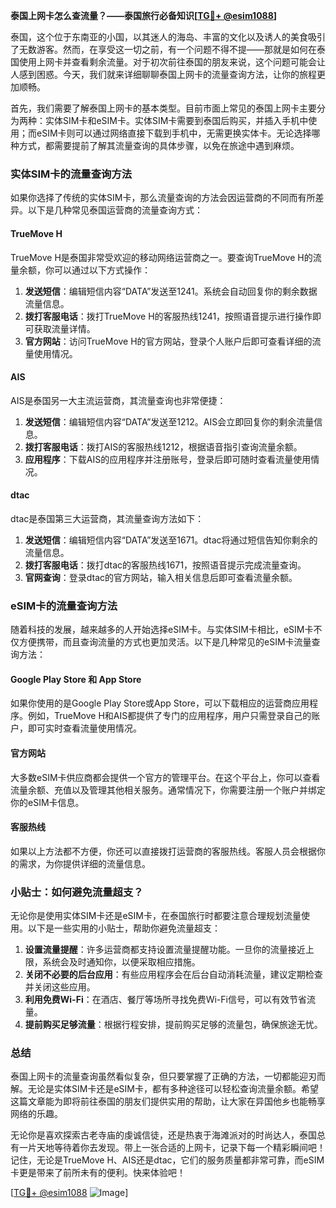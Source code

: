 **泰国上网卡怎么查流量？——泰国旅行必备知识[[TG💪+ @esim1088](https://t.me/s/esim1088)]**

泰国，这个位于东南亚的小国，以其迷人的海岛、丰富的文化以及诱人的美食吸引了无数游客。然而，在享受这一切之前，有一个问题不得不提——那就是如何在泰国使用上网卡并查看剩余流量。对于初次前往泰国的朋友来说，这个问题可能会让人感到困惑。今天，我们就来详细聊聊泰国上网卡的流量查询方法，让你的旅程更加顺畅。

首先，我们需要了解泰国上网卡的基本类型。目前市面上常见的泰国上网卡主要分为两种：实体SIM卡和eSIM卡。实体SIM卡需要到泰国后购买，并插入手机中使用；而eSIM卡则可以通过网络直接下载到手机中，无需更换实体卡。无论选择哪种方式，都需要提前了解其流量查询的具体步骤，以免在旅途中遇到麻烦。

### 实体SIM卡的流量查询方法

如果你选择了传统的实体SIM卡，那么流量查询的方法会因运营商的不同而有所差异。以下是几种常见泰国运营商的流量查询方式：

#### TrueMove H
TrueMove H是泰国非常受欢迎的移动网络运营商之一。要查询TrueMove H的流量余额，你可以通过以下方式操作：

1. **发送短信**：编辑短信内容“DATA”发送至1241。系统会自动回复你的剩余数据流量信息。
2. **拨打客服电话**：拨打TrueMove H的客服热线1241，按照语音提示进行操作即可获取流量详情。
3. **官方网站**：访问TrueMove H的官方网站，登录个人账户后即可查看详细的流量使用情况。

#### AIS
AIS是泰国另一大主流运营商，其流量查询也非常便捷：

1. **发送短信**：编辑短信内容“DATA”发送至1212。AIS会立即回复你的剩余流量信息。
2. **拨打客服电话**：拨打AIS的客服热线1212，根据语音指引查询流量余额。
3. **应用程序**：下载AIS的应用程序并注册账号，登录后即可随时查看流量使用情况。

#### dtac
dtac是泰国第三大运营商，其流量查询方法如下：

1. **发送短信**：编辑短信内容“DATA”发送至1671。dtac将通过短信告知你剩余的流量信息。
2. **拨打客服电话**：拨打dtac的客服热线1671，按照语音提示完成流量查询。
3. **官网查询**：登录dtac的官方网站，输入相关信息后即可查看流量余额。

### eSIM卡的流量查询方法

随着科技的发展，越来越多的人开始选择eSIM卡。与实体SIM卡相比，eSIM卡不仅方便携带，而且查询流量的方式也更加灵活。以下是几种常见的eSIM卡流量查询方法：

#### Google Play Store 和 App Store
如果你使用的是Google Play Store或App Store，可以下载相应的运营商应用程序。例如，TrueMove H和AIS都提供了专门的应用程序，用户只需登录自己的账户，即可实时查看流量使用情况。

#### 官方网站
大多数eSIM卡供应商都会提供一个官方的管理平台。在这个平台上，你可以查看流量余额、充值以及管理其他相关服务。通常情况下，你需要注册一个账户并绑定你的eSIM卡信息。

#### 客服热线
如果以上方法都不方便，你还可以直接拨打运营商的客服热线。客服人员会根据你的需求，为你提供详细的流量信息。

### 小贴士：如何避免流量超支？

无论你是使用实体SIM卡还是eSIM卡，在泰国旅行时都要注意合理规划流量使用。以下是一些实用的小贴士，帮助你避免流量超支：

1. **设置流量提醒**：许多运营商都支持设置流量提醒功能。一旦你的流量接近上限，系统会及时通知你，以便采取相应措施。
2. **关闭不必要的后台应用**：有些应用程序会在后台自动消耗流量，建议定期检查并关闭这些应用。
3. **利用免费Wi-Fi**：在酒店、餐厅等场所寻找免费Wi-Fi信号，可以有效节省流量。
4. **提前购买足够流量**：根据行程安排，提前购买足够的流量包，确保旅途无忧。

### 总结

泰国上网卡的流量查询虽然看似复杂，但只要掌握了正确的方法，一切都能迎刃而解。无论是实体SIM卡还是eSIM卡，都有多种途径可以轻松查询流量余额。希望这篇文章能为即将前往泰国的朋友们提供实用的帮助，让大家在异国他乡也能畅享网络的乐趣。

无论你是喜欢探索古老寺庙的虔诚信徒，还是热衷于海滩派对的时尚达人，泰国总有一片天地等待着你去发现。带上一张合适的上网卡，记录下每一个精彩瞬间吧！记住，无论是TrueMove H、AIS还是dtac，它们的服务质量都非常可靠，而eSIM卡更是带来了前所未有的便利。快来体验吧！

[[TG💪+ @esim1088](https://t.me/s/esim1088) ![Image](https://i.postimg.cc/4NQfJmqS/Snipaste-2025-05-13-00-14-12.png)]